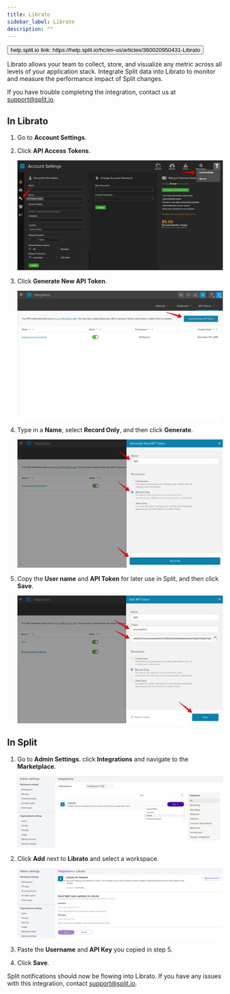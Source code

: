 ```yaml
---
title: Librato
sidebar_label: Librato
description: ""
---
```


<p>
  <button style={{borderRadius:'8px', border:'1px', fontFamily:'Courier New', fontWeight:'800', textAlign:'left'}}> help.split.io link: https://help.split.io/hc/en-us/articles/360020950431-Librato </button>
</p>

Librato allows your team to collect, store, and visualize any metric across all levels of your application stack. Integrate Split data into Librato to monitor and measure the performance impact of Split changes.

If you have trouble completing the integration, contact us at [support@split.io](mailto:support@split.io).

## In Librato
 
1. Go to **Account Settings**.
2. Click **API Access Tokens**.

   ![](./static/librato-api-tokens.png)

3. Click **Generate New API Token**.

   ![](./static/librato-new-api-token.png)

4. Type in a **Name**, select **Record Only**, and then click **Generate**. 

   ![](./static/librato-api-record-only.png)

5. Copy the **User name** and **API Token** for later use in Split, and then click **Save**. 

   ![](./static/librato-api-info.png)

## In Split

1. Go to **Admin Settings**. click **Integrations** and navigate to the **Marketplace**.

   ![](./static/librato-split1.png)

2. Click **Add** next to **Librato** and select a workspace.

   ![](./static/librato-split2.png)

3. Paste the **Username** and **API Key** you copied in step 5.
4. Click **Save**.

Split notifications should now be flowing into Librato. If you have any issues with this integration, contact [support@split.io](mailto:support@split.io).